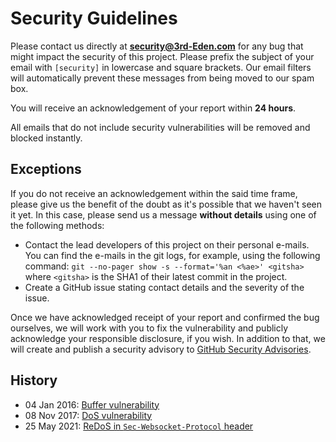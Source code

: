 # Security Guidelines

Please contact us directly at **security@3rd-Eden.com** for any bug that might
impact the security of this project. Please prefix the subject of your email
with `[security]` in lowercase and square brackets. Our email filters will
automatically prevent these messages from being moved to our spam box.

You will receive an acknowledgement of your report within **24 hours**.

All emails that do not include security vulnerabilities will be removed and
blocked instantly.

## Exceptions

If you do not receive an acknowledgement within the said time frame, please give
us the benefit of the doubt as it's possible that we haven't seen it yet. In
this case, please send us a message **without details** using one of the
following methods:

- Contact the lead developers of this project on their personal e-mails. You can
  find the e-mails in the git logs, for example, using the following command:
  `git --no-pager show -s --format='%an <%ae>' <gitsha>` where `<gitsha>` is the
  SHA1 of their latest commit in the project.
- Create a GitHub issue stating contact details and the severity of the issue.

Once we have acknowledged receipt of your report and confirmed the bug
ourselves, we will work with you to fix the vulnerability and publicly
acknowledge your responsible disclosure, if you wish. In addition to that, we
will create and publish a security advisory to
[GitHub Security Advisories](https://github.com/websockets/ws/security/advisories?state=published).

## History

- 04 Jan 2016:
  [Buffer vulnerability](https://github.com/websockets/ws/releases/tag/1.0.1)
- 08 Nov 2017:
  [DoS vulnerability](https://github.com/websockets/ws/releases/tag/3.3.1)
- 25 May 2021:
  [ReDoS in `Sec-Websocket-Protocol` header](https://github.com/websockets/ws/releases/tag/7.4.6)
